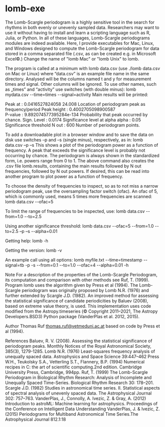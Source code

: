 # lomb-exe

The Lomb-Scargle periodogram is a highly sensitive tool in the search for rhythms in both evenly or unevenly sampled data.  Researchers may want to use it without having to install and learn a scripting language such as R, Julia, or Python. In all of these languages, Lomb-Scargle periodograms modules are indeed available.
Here, I provide executables for Mac, Linux, and Windows designed to compute the Lomb-Scargle periodogram for data stored in a comma separated file (.csv, as can be created e.g. in Microsoft Excel©.) Change the name of "lomb Mac" or "lomb Unix" to lomb.

The program is called at a minimum with
lomb data.csv      (use ./lomb data.csv on Mac or Linux)
where “data.csv” is an example file name in the same directory. Analysed will be the columns named t and y for measurement times and signal. Other columns will be ignored. To use other names, such as „times” and “activity” use switches (with double minus):
lomb mydata.csv --time=times --signal=activity
Main results will be printed:

Peak at     : 0.0416527824058    24.008	 Location of periodogram peak as frequency/period
Peak height : 0.4002705098900587	
P-value     : 9.892074577395284e-134       Probability that peak occurred by chance.
Sign. Level : 0.0174			 Significance level at  alpha
alpha       : 0.05			 Significance threshold
N out       : 600			 Number of periodogram points.


To add a downloadable plot in a browser window and to save the data on disk use switches –p and –s (single minus), respectively, as in:
lomb data.csv –p –s
This shows a plot of the periodogram power as a function of frequency. A peak that exceeds the significance level is probably not occurring by chance. The periodogram is always shown in the standardized form, i.e. powers range from 0 to 1.
The above command also creates the .csv file lomb.results, containing the main results followed by N out frequencies, followed by N out powers. If desired, this can be read into another program to plot power as a function of frequency.

To choose the density of frequencies to inspect, so as to not miss a narrow periodogram peak, use the oversampling factor switch (ofac). An ofac of 5, which is commonly used, means 5 times more frequencies are scanned:
lomb data.csv --ofac=5

To limit the range of frequencies to be inspected, use:
lomb data.csv  --from=1.0 --to=2.5

Using another significance threshold:
lomb data.csv --ofac=5 --from=1.0 --to=2.5 –p –s --alpha=0.01

Getting help:
lomb -h

Getting the version:
lomb -v

An example call using all options:
lomb  myfile.txt --time=timestamp --signal=tb -p -s --from=0.1 --to=1.0 
--ofac=4 --alpha=0.01 -h

Note
For a description of the properties of the Lomb-Scargle Periodogram, its computation and comparison with other methods see Ruf, T. (1999). Program lomb uses the algorithm given by Press et al (1994). The Lomb-Scargle periodogram was originally proposed by Lomb N.R. (1976) and further extended by Scargle J.D. (1982). An improved method for assessing the statistical significance of candidate periodicities by Baluev (2008), based on extreme value theory, is used. This implementation uses code modified from the Astropy.timeseries (© Copyright 2011–2021, The Astropy Developers.BSD3) Python package (VanderPlas et al. 2012, 2015).

Author
Thomas Ruf thomas.ruf@vetmeduni.ac.at based on code by Press et al (1994).

References
Baluev, R. V. (2008). Assessing the statistical significance of periodogram peaks. Monthly Notices of the Royal Astronomical Society, 385(3), 1279-1285.
Lomb N.R. (1976) Least-squares frequency analysis of unequally spaced data. Astrophysics and Space Science 39:447–462
Press W.H., Teukolsky S.A., Vetterling S.T., Flannery, B.P. (1994) Numerical recipes in C: the art of scientific computing.2nd edition. Cambridge University Press, Cambridge, 994pp.
Ruf, T. (1999) The Lomb-Scargle Periodogram in Biological Rhythm Research: Analysis of Incomplete and Unequally Spaced Time-Series. Biological Rhythm Research 30: 178–201.
Scargle J.D. (1982) Studies in astronomical time series. II. Statistical aspects of spectral analysis of unevenly spaced data. The Astrophysical Journal 302: 757–763.
VanderPlas, J., Connolly, A. Ivezic, Z. & Gray, A. (2012) Introduction to astroML: Machine learning for astrophysics. Proceedings of the Conference on Intelligent Data Understanding
VanderPlas, J. & Ivezic, Z. (2015) Periodograms for Multiband Astronomical Time Series.The Astrophysical Journal 812.1:18


